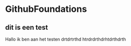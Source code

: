 # GithubFoundations
## dit is een test
Hallo ik ben aan het testen
drtdrtrthd
htrdrdrthdrhtdrthdrth
